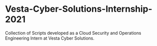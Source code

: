 # Vesta-Cyber-Solutions-Internship-2021

Collection of Scripts developed as a Cloud Security and Operations Engineering Intern at Vesta Cyber Solutions.
